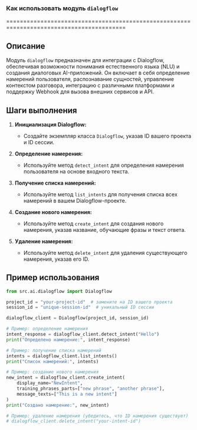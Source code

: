 ### Как использовать модуль `dialogflow`
=========================================================================================

Описание
-------------------------
Модуль `dialogflow` предназначен для интеграции с Dialogflow, обеспечивая возможности понимания естественного языка (NLU) и создания диалоговых AI-приложений. Он включает в себя определение намерений пользователя, распознавание сущностей, управление контекстом разговора, интеграцию с различными платформами и поддержку Webhook для вызова внешних сервисов и API.

Шаги выполнения
-------------------------
1. **Инициализация Dialogflow:**
   - Создайте экземпляр класса `Dialogflow`, указав ID вашего проекта и ID сессии.

2. **Определение намерения:**
   - Используйте метод `detect_intent` для определения намерения пользователя на основе входного текста.

3. **Получение списка намерений:**
   - Используйте метод `list_intents` для получения списка всех намерений в вашем Dialogflow-проекте.

4. **Создание нового намерения:**
   - Используйте метод `create_intent` для создания нового намерения, указав название, обучающие фразы и текст ответа.

5. **Удаление намерения:**
   - Используйте метод `delete_intent` для удаления существующего намерения, указав его ID.

Пример использования
-------------------------

```python
from src.ai.dialogflow import Dialogflow

project_id = "your-project-id"  # замените на ID вашего проекта
session_id = "unique-session-id"  # уникальный ID сессии

dialogflow_client = Dialogflow(project_id, session_id)

# Пример: определение намерения
intent_response = dialogflow_client.detect_intent("Hello")
print("Определено намерение:", intent_response)

# Пример: получение списка намерений
intents = dialogflow_client.list_intents()
print("Список намерений:", intents)

# Пример: создание нового намерения
new_intent = dialogflow_client.create_intent(
    display_name="NewIntent",
    training_phrases_parts=["new phrase", "another phrase"],
    message_texts=["This is a new intent"]
)
print("Создано намерение:", new_intent)

# Пример: удаление намерения (убедитесь, что ID намерения существует)
# dialogflow_client.delete_intent("your-intent-id")
```